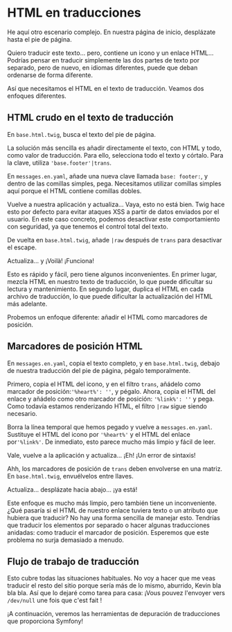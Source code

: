 # HTML en traducciones

He aquí otro escenario complejo. En nuestra página de inicio, desplázate hasta el pie de página.

Quiero traducir este texto... pero, contiene un icono y un enlace HTML... Podrías pensar en traducir simplemente las dos partes de texto por separado, pero de nuevo, en idiomas diferentes, puede que deban ordenarse de forma diferente.

Así que necesitamos el HTML en el texto de traducción. Veamos dos enfoques diferentes.

## HTML crudo en el texto de traducción

En `base.html.twig`, busca el texto del pie de página.

La solución más sencilla es añadir directamente el texto, con HTML y todo, como valor de traducción. Para ello, selecciona todo el texto y córtalo. Para la clave, utiliza `'base.footer'|trans`.

En `messages.en.yaml`, añade una nueva clave llamada `base: footer:`, y dentro de las comillas simples, pega. Necesitamos utilizar comillas simples aquí porque el HTML contiene comillas dobles.

Vuelve a nuestra aplicación y actualiza... Vaya, esto no está bien. Twig hace esto por defecto para evitar ataques XSS a partir de datos enviados por el usuario. En este caso concreto, podemos desactivar este comportamiento con seguridad, ya que tenemos el control total del texto.

De vuelta en `base.html.twig`, añade `|raw` después de `trans` para desactivar el escape.

Actualiza... y ¡Voilà! ¡Funciona!

Esto es rápido y fácil, pero tiene algunos inconvenientes. En primer lugar, mezcla HTML en nuestro texto de traducción, lo que puede dificultar su lectura y mantenimiento. En segundo lugar, duplica el HTML en cada archivo de traducción, lo que puede dificultar la actualización del HTML más adelante.

Probemos un enfoque diferente: añadir el HTML como marcadores de posición.

## Marcadores de posición HTML

En `messages.en.yaml`, copia el texto completo, y en `base.html.twig`, debajo de nuestra traducción del pie de página, pégalo temporalmente.

Primero, copia el HTML del icono, y en el filtro `trans`, añádelo como marcador de posición:`'%heart%': ''`, y pégalo. Ahora, copia el HTML del enlace y añádelo como otro marcador de posición: `'%link%': ''` y pega. Como todavía estamos renderizando HTML, el filtro `|raw` sigue siendo necesario.

Borra la línea temporal que hemos pegado y vuelve a `messages.en.yaml`. Sustituye el HTML del icono por `'%heart%'` y el HTML del enlace por`'%link%'`. De inmediato, esto parece mucho más limpio y fácil de leer.

Vale, vuelve a la aplicación y actualiza... ¡Eh! ¡Un error de sintaxis!

Ahh, los marcadores de posición de `trans` deben envolverse en una matriz. En `base.html.twig`, envuélvelos entre llaves.

Actualiza... desplázate hacia abajo... ¡ya está!

Este enfoque es mucho más limpio, pero también tiene un inconveniente. ¿Qué pasaría si el HTML de nuestro enlace tuviera texto o un atributo que hubiera que traducir? No hay una forma sencilla de manejar esto. Tendrías que traducir los elementos por separado o hacer algunas traducciones anidadas: como traducir el marcador de posición. Esperemos que este problema no surja demasiado a menudo.

## Flujo de trabajo de traducción

Esto cubre todas las situaciones habituales. No voy a hacer que me veas traducir el resto del sitio porque sería más de lo mismo, aburrido, Kevin bla bla bla. Así que lo dejaré como tarea para casa: ¡Vous pouvez l'envoyer vers `/dev/null` une fois que c'est fait !

¡A continuación, veremos las herramientas de depuración de traducciones que proporciona Symfony!
